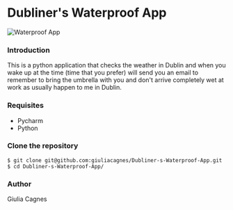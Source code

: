 # Dubliner's Waterproof App


![Waterproof App](https://encrypted-tbn0.gstatic.com/images?q=tbn%3AANd9GcSRZTNirSOYWoUYQ0s_lJreG_wjRw2Gl9tbNAQqxpfOuTjPm9nV)


### Introduction
This is a python application that checks the weather in Dublin and when you wake up at the time (time that you prefer) will send you an email to remember to bring the umbrella with you and don't arrive completely wet at work as usually happen to me in Dublin. 


### Requisites
- Pycharm
- Python

### Clone the repository
```
$ git clone git@github.com:giuliacagnes/Dubliner-s-Waterproof-App.git
$ cd Dubliner-s-Waterproof-App/
```
### Author
Giulia Cagnes

   
